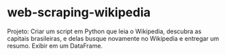 # web-scraping-wikipedia
Projeto: Criar um script em Python que leia o Wikipedia, descubra as capitais brasileiras, e delas busque novamente no Wikipedia e entregar um resumo. Exibir em um DataFrame.
